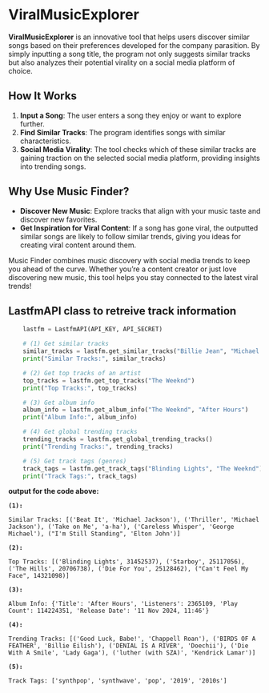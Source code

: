 # ViralMusicExplorer

**ViralMusicExplorer** is an innovative tool that helps users discover similar songs based on their preferences developed for the company parasition. By simply inputting a song title, the program not only suggests similar tracks but also analyzes their potential virality on a social media platform of choice.

## How It Works

1. **Input a Song**: The user enters a song they enjoy or want to explore further.
2. **Find Similar Tracks**: The program identifies songs with similar characteristics.
3. **Social Media Virality**: The tool checks which of these similar tracks are gaining traction on the selected social media platform, providing insights into trending songs.

## Why Use Music Finder?

- **Discover New Music**: Explore tracks that align with your music taste and discover new favorites.
- **Get Inspiration for Viral Content**: If a song has gone viral, the outputted similar songs are likely to follow similar trends, giving you ideas for creating viral content around them.

Music Finder combines music discovery with social media trends to keep you ahead of the curve. Whether you’re a content creator or just love discovering new music, this tool helps you stay connected to the latest viral trends!


## LastfmAPI class to retreive track information

```python
    lastfm = LastfmAPI(API_KEY, API_SECRET)

    # (1) Get similar tracks
    similar_tracks = lastfm.get_similar_tracks("Billie Jean", "Michael Jackson")
    print("Similar Tracks:", similar_tracks)

    # (2) Get top tracks of an artist
    top_tracks = lastfm.get_top_tracks("The Weeknd")
    print("Top Tracks:", top_tracks)

    # (3) Get album info
    album_info = lastfm.get_album_info("The Weeknd", "After Hours")
    print("Album Info:", album_info)

    # (4) Get global trending tracks
    trending_tracks = lastfm.get_global_trending_tracks()
    print("Trending Tracks:", trending_tracks)

    # (5) Get track tags (genres)
    track_tags = lastfm.get_track_tags("Blinding Lights", "The Weeknd")
    print("Track Tags:", track_tags)
```
__output for the code above:__

__`(1):`__ 
```plaintext
Similar Tracks: [('Beat It', 'Michael Jackson'), ('Thriller', 'Michael Jackson'), ('Take on Me', 'a-ha'), ('Careless Whisper', 'George Michael'), ("I'm Still Standing", 'Elton John')]
```

__`(2):`__ 
```plaintext
Top Tracks: [('Blinding Lights', 31452537), ('Starboy', 25117056), ('The Hills', 20706738), ('Die For You', 25128462), ("Can't Feel My Face", 14321098)]
```


__`(3):`__ 
```plaintext
Album Info: {'Title': 'After Hours', 'Listeners': 2365109, 'Play Count': 114224351, 'Release Date': '11 Nov 2024, 11:46'}
```


__`(4):`__ 
```plaintext
Trending Tracks: [('Good Luck, Babe!', 'Chappell Roan'), ('BIRDS OF A FEATHER', 'Billie Eilish'), ('DENIAL IS A RIVER', 'Doechii'), ('Die With A Smile', 'Lady Gaga'), ('luther (with SZA)', 'Kendrick Lamar')]
```

__`(5):`__ 
```plaintext
Track Tags: ['synthpop', 'synthwave', 'pop', '2019', '2010s']
```
